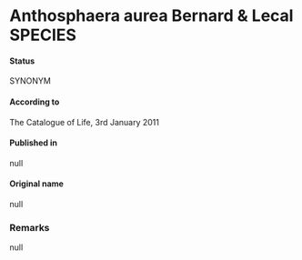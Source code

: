 Anthosphaera aurea Bernard & Lecal SPECIES
=======

#### Status
SYNONYM

#### According to
The Catalogue of Life, 3rd January 2011

#### Published in
null

#### Original name
null

### Remarks
null